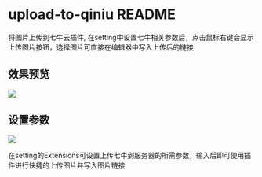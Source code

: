 # upload-to-qiniu README

将图片上传到七牛云插件, 在setting中设置七牛相关参数后，点击鼠标右键会显示上传图片按钮，选择图片可直接在编辑器中写入上传后的链接
## 效果预览
![](https://p3-juejin.byteimg.com/tos-cn-i-k3u1fbpfcp/4bc87995accc45cd94807bee5fe7b320~tplv-k3u1fbpfcp-zoom-1.image)

## 设置参数
![](https://p3-juejin.byteimg.com/tos-cn-i-k3u1fbpfcp/d73f1c49a79349f89e9f46f1938d3bab~tplv-k3u1fbpfcp-watermark.image)

在setting的Extensions可设置上传七牛到服务器的所需参数，输入后即可使用插件进行快捷的上传图片并写入图片链接